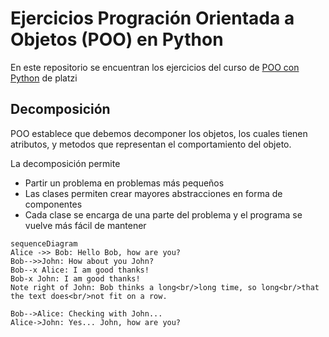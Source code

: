 # Ejercicios Progración Orientada a Objetos (POO) en Python

En este repositorio se encuentran los ejercicios del curso de [POO con Python](https://platzi.com/clases/poo-python/) de platzi

## Decomposición
POO establece que debemos decomponer los objetos, los cuales tienen atributos, y metodos que representan el comportamiento del objeto.

La decomposición permite
* Partir un problema en problemas más pequeños
* Las clases permiten crear mayores abstracciones en forma de componentes
* Cada clase se encarga de una parte del problema y el programa se vuelve más fácil de mantener

```mermaid
sequenceDiagram
Alice ->> Bob: Hello Bob, how are you?
Bob-->>John: How about you John?
Bob--x Alice: I am good thanks!
Bob-x John: I am good thanks!
Note right of John: Bob thinks a long<br/>long time, so long<br/>that the text does<br/>not fit on a row.

Bob-->Alice: Checking with John...
Alice->John: Yes... John, how are you?
```
